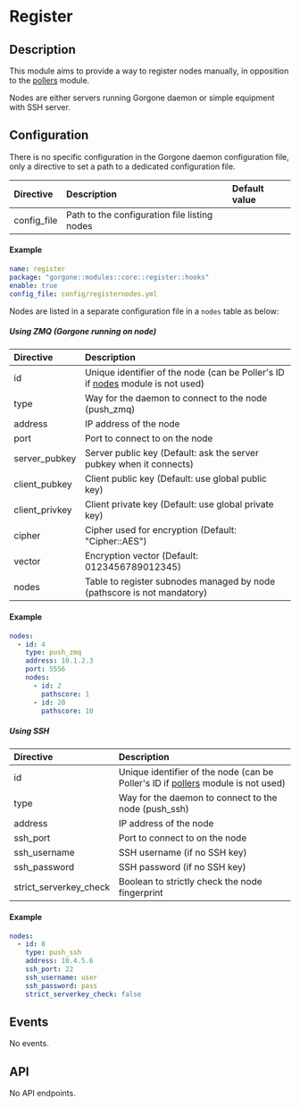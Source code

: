 # Register

## Description

This module aims to provide a way to register nodes manually, in opposition to the [pollers](../centreon/pollers.md) module.

Nodes are either servers running Gorgone daemon or simple equipment with SSH server.

## Configuration

There is no specific configuration in the Gorgone daemon configuration file, only a directive to set a path to a dedicated configuration file.

| Directive | Description | Default value |
| :- | :- | :- |
| config_file | Path to the configuration file listing nodes | |

#### Example

```yaml
name: register
package: "gorgone::modules::core::register::hooks"
enable: true
config_file: config/registernodes.yml
```

Nodes are listed in a separate configuration file in a `nodes` table as below:

##### Using ZMQ (Gorgone running on node)

| Directive | Description |
| :- | :- |
| id | Unique identifier of the node (can be Poller's ID if [nodes](../centreon/nodes.md) module is not used) |
| type | Way for the daemon to connect to the node (push_zmq) |
| address | IP address of the node |
| port | Port to connect to on the node |
| server_pubkey | Server public key (Default: ask the server pubkey when it connects) |
| client_pubkey | Client public key (Default: use global public key) |
| client_privkey | Client private key (Default: use global private key) |
| cipher | Cipher used for encryption (Default: "Cipher::AES") |
| vector | Encryption vector (Default: 0123456789012345) |
| nodes | Table to register subnodes managed by node (pathscore is not mandatory) |

#### Example

```yaml
nodes:
  - id: 4
    type: push_zmq
    address: 10.1.2.3
    port: 5556
    nodes:
      - id: 2
        pathscore: 1
      - id: 20
        pathscore: 10
```

##### Using SSH

| Directive | Description |
| :- | :- |
| id | Unique identifier of the node (can be Poller's ID if [pollers](../centreon/pollers.md) module is not used) |
| type | Way for the daemon to connect to the node (push_ssh) |
| address | IP address of the node |
| ssh_port | Port to connect to on the node |
| ssh_username | SSH username (if no SSH key) |
| ssh_password | SSH password (if no SSH key) |
| strict_serverkey_check | Boolean to strictly check the node fingerprint |

#### Example

```yaml
nodes:
  - id: 8
    type: push_ssh
    address: 10.4.5.6
    ssh_port: 22
    ssh_username: user
    ssh_password: pass
    strict_serverkey_check: false
```

## Events

No events.

## API

No API endpoints.
